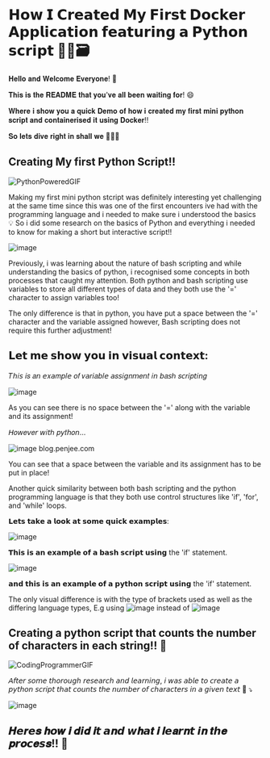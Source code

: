 # 𝗛𝗼𝘄 𝗜 𝗖𝗿𝗲𝗮𝘁𝗲𝗱 𝗠𝘆 𝗙𝗶𝗿𝘀𝘁 𝗗𝗼𝗰𝗸𝗲𝗿 𝗔𝗽𝗽𝗹𝗶𝗰𝗮𝘁𝗶𝗼𝗻 𝗳𝗲𝗮𝘁𝘂𝗿𝗶𝗻𝗴 𝗮 𝗣𝘆𝘁𝗵𝗼𝗻 𝘀𝗰𝗿𝗶𝗽𝘁  🐳🎉🗃️

𝐇𝐞𝐥𝐥𝐨 𝐚𝐧𝐝 𝐖𝐞𝐥𝐜𝐨𝐦𝐞 𝐄𝐯𝐞𝐫𝐲𝐨𝐧𝐞! 👋

𝐓𝐡𝐢𝐬 𝐢𝐬 𝐭𝐡𝐞 𝐑𝐄𝐀𝐃𝐌𝐄 𝐭𝐡𝐚𝐭 𝐲𝐨𝐮'𝐯𝐞 𝐚𝐥𝐥 𝐛𝐞𝐞𝐧 𝐰𝐚𝐢𝐭𝐢𝐧𝐠 𝐟𝐨𝐫! 😄

𝐖𝐡𝐞𝐫𝐞 𝐢 𝐬𝐡𝐨𝐰 𝐲𝐨𝐮 𝐚 𝐪𝐮𝐢𝐜𝐤 𝐃𝐞𝐦𝐨 𝐨𝐟 𝐡𝐨𝐰 𝐢 𝐜𝐫𝐞𝐚𝐭𝐞𝐝 𝐦𝐲 𝐟𝐢𝐫𝐬𝐭 𝐦𝐢𝐧𝐢 𝐩𝐲𝐭𝐡𝐨𝐧 𝐬𝐜𝐫𝐢𝐩𝐭 𝐚𝐧𝐝 𝐜𝐨𝐧𝐭𝐚𝐢𝐧𝐞𝐫𝐢𝐬𝐞𝐝 𝐢𝐭 𝐮𝐬𝐢𝐧𝐠 𝐃𝐨𝐜𝐤𝐞𝐫!!

𝐒𝐨 𝐥𝐞𝐭𝐬 𝐝𝐢𝐯𝐞 𝐫𝐢𝐠𝐡𝐭 𝐢𝐧 𝐬𝐡𝐚𝐥𝐥 𝐰𝐞 🚀🚀🚀

## Creating My first Python Script!!
![PythonPoweredGIF](https://github.com/user-attachments/assets/c44680f3-767e-470f-98da-8d7a720fd156)

Making my first mini python stcript was definitely interesting yet challenging at the same time
since this was one of the first encounters ive had with the programming language and i needed to make sure i understood the basics 💡
So i did some research on the basics of Python and everything i needed to know for making a short but interactive script!!

![image](https://github.com/user-attachments/assets/d10ad6d5-324e-4bd6-8ac2-60480d71d09c)

Previously, i was learning about the nature of bash scripting and while understanding the basics of python, i recognised some concepts in both processes that caught my attention. Both python and bash scripting use variables to store all different types of data and they both use the '=' character to assign variables too!

The only difference is that in python, you have put a space between the '=' character and the variable assigned however, Bash scripting does not require this further adjustment!

## 𝗟𝗲𝘁 𝗺𝗲 𝘀𝗵𝗼𝘄 𝘆𝗼𝘂 𝗶𝗻 𝘃𝗶𝘀𝘂𝗮𝗹 𝗰𝗼𝗻𝘁𝗲𝘅𝘁:

𝑇𝘩𝑖𝘴 𝘪𝑠 𝑎𝘯 𝘦𝑥𝘢𝑚𝘱𝑙𝘦 𝘰𝑓 𝑣𝘢𝑟𝘪𝑎𝘣𝑙𝘦 𝘢𝑠𝘴𝑖𝘨𝑛𝘮𝑒𝘯𝑡 𝑖𝘯 𝘣𝑎𝘴ℎ 𝑠𝘤𝑟𝘪𝑝𝘵𝑖𝘯𝑔

![image](https://github.com/user-attachments/assets/badbba70-cc31-4f5b-9da1-974048f4522d)

As you can see there is no space between the '=' along with the variable and its assignment!

𝘏𝑜𝘸𝑒𝘷𝑒𝘳 𝘸𝑖𝘵ℎ 𝑝𝘺𝑡𝘩𝑜𝘯...

![image](https://github.com/user-attachments/assets/68152c6f-a052-4e17-9a82-e40fba11db7a) blog.penjee.com

You can see that a space between the variable and its assignment has to be put in place! 

Another quick similarity between both bash scripting and the python programming language is that they both use control structures like 'if', 'for', and 'while' loops.

𝗟𝗲𝘁𝘀 𝘁𝗮𝗸𝗲 𝗮 𝗹𝗼𝗼𝗸 𝗮𝘁 𝘀𝗼𝗺𝗲 𝗾𝘂𝗶𝗰𝗸 𝗲𝘅𝗮𝗺𝗽𝗹𝗲𝘀:

![image](https://github.com/user-attachments/assets/3e1ef8bb-c68b-49ff-a49e-56013d45aba3)

𝗧𝗵𝗶𝘀 𝗶𝘀 𝗮𝗻 𝗲𝘅𝗮𝗺𝗽𝗹𝗲 𝗼𝗳 𝗮 𝗯𝗮𝘀𝗵 𝘀𝗰𝗿𝗶𝗽𝘁 𝘂𝘀𝗶𝗻𝗴 the 'if' statement.

![image](https://github.com/user-attachments/assets/0a000c38-66cb-474f-ac70-ba17c9e8c5bd)

𝗮𝗻𝗱 𝘁𝗵𝗶𝘀 𝗶𝘀 𝗮𝗻 𝗲𝘅𝗮𝗺𝗽𝗹𝗲 𝗼𝗳 𝗮 𝗽𝘆𝘁𝗵𝗼𝗻 𝘀𝗰𝗿𝗶𝗽𝘁 𝘂𝘀𝗶𝗻𝗴 the 'if' statement.

The only visual difference is with the type of brackets used as well as  the differing language types, E.g using ![image](https://github.com/user-attachments/assets/cf121b4e-5b34-485d-8e91-05e8b17e34eb)
 instead of ![image](https://github.com/user-attachments/assets/581f09d4-5651-4d5c-a6a3-bab90f079d0f)

## Creating a python script that counts the number of characters in each string!! 🚀  
![CodingProgrammerGIF](https://github.com/user-attachments/assets/6860526e-8824-4687-8ccd-8db211ba10da)

𝘈𝘧𝘵𝘦𝘳 𝘴𝘰𝘮𝘦 𝘵𝘩𝘰𝘳𝘰𝘶𝘨𝘩 𝘳𝘦𝘴𝘦𝘢𝘳𝘤𝘩 𝘢𝘯𝘥 𝘭𝘦𝘢𝘳𝘯𝘪𝘯𝘨, 𝘪 𝘸𝘢𝘴 𝘢𝘣𝘭𝘦 𝘵𝘰 𝘤𝘳𝘦𝘢𝘵𝘦 𝘢 𝘱𝘺𝘵𝘩𝘰𝘯 𝘴𝘤𝘳𝘪𝘱𝘵 𝘵𝘩𝘢𝘵 𝘤𝘰𝘶𝘯𝘵𝘴 𝘵𝘩𝘦 𝘯𝘶𝘮𝘣𝘦𝘳 𝘰𝘧 𝘤𝘩𝘢𝘳𝘢𝘤𝘵𝘦𝘳𝘴 𝘪𝘯 𝘢 𝘨𝘪𝘷𝘦𝘯 𝘵𝘦𝘹𝘵 📝 ⤵️

![image](https://github.com/user-attachments/assets/9f09f099-1d39-46cb-9572-16ca28ae9bf9)

## 𝑯𝙚𝒓𝙚𝒔 𝒉𝙤𝒘 𝒊 𝒅𝙞𝒅 𝒊𝙩 𝙖𝒏𝙙 𝙬𝒉𝙖𝒕 𝒊 𝒍𝙚𝒂𝙧𝒏𝙩 𝙞𝒏 𝒕𝙝𝒆 𝒑𝙧𝒐𝙘𝒆𝙨𝒔!! 🚀

